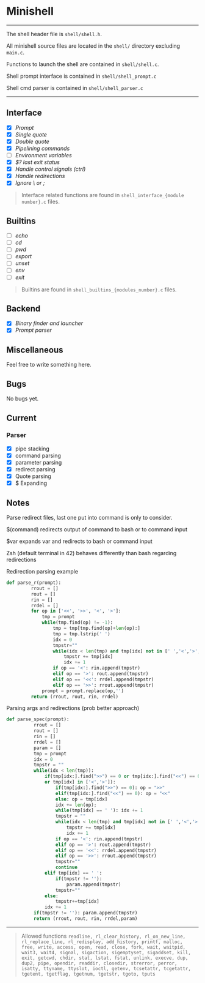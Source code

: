 # Minishell
--- ---
The shell header file is `shell/shell.h`.

All minishell source files are located in the `shell/` directory excluding `main.c`.

Functions to launch the shell are contained in `shell/shell.c`.

Shell prompt interface is contained in `shell/shell_prompt.c`

Shell cmd parser is contained in `shell/shell_parser.c`
--- ---
## Interface
- [x] *Prompt*
- [x] *Single quote*
- [x] *Double quote*
- [x] *Pipelining commands*
- [ ] *Environment variables*
- [x] *$? last exit status*
- [x] *Handle control signals (ctrl)*
- [x] *Handle redirections*
- [x] *Ignore \ or ;*

> Interface related functions are found in `shell_interface_{module number}.c` files.

## Builtins
- [ ] *echo*
- [ ] *cd*
- [ ] *pwd*
- [ ] *export*
- [ ] *unset*
- [ ] *env*
- [ ] *exit*

> Builtins are found in `shell_builtins_{modules_number}.c` files.

## Backend
- [x] *Binary finder and launcher* 
- [x] *Prompt parser*

## Miscellaneous
Feel free to write something here.

## Bugs
No bugs yet.


## Current
### Parser
- [x] pipe stacking
- [x] command parsing
- [x] parameter parsing
- [x] redirect parsing
- [x] Quote parsing
- [x] $ Expanding
## Notes
Parse redirect files, last one put into command is only to consider.

$(command) redirects output of command to bash or to command input

$var expands var and redirects to bash or command input

Zsh (default terminal in 42) behaves differently than bash regarding redirections

Redirection parsing example 
```python
def parse_r(prompt):
         rrout = []
         rout = []
         rin = []
         rrdel = []
         for op in ['<<', '>>', '<', '>']:
             tmp = prompt
             while(tmp.find(op) != -1):
                 tmp = tmp[tmp.find(op)+len(op):]
                 tmp = tmp.lstrip(' ')
                 idx = 0
                 tmpstr=""
                 while(idx < len(tmp) and tmp[idx] not in [' ','<','>','|']):
                     tmpstr += tmp[idx]
                     idx += 1
                 if op == '<': rin.append(tmpstr)
                 elif op == '>': rout.append(tmpstr)
                 elif op == '<<': rrdel.append(tmpstr)
                 elif op == '>>': rrout.append(tmpstr)
             prompt = prompt.replace(op,'')
         return (rrout, rout, rin, rrdel)
```

Parsing args and redirections (prob better approach)

```python
def parse_spec(prompt):
          rrout = []
          rout = []
          rin = []
          rrdel = []
          param = []
          tmp = prompt
          idx = 0
          tmpstr = ""
          while(idx < len(tmp)):
              if(tmp[idx:].find(">>") == 0 or tmp[idx:].find("<<") == 0
              or tmp[idx] in ['<','>']):
                  if(tmp[idx:].find(">>") == 0): op = ">>"
                  elif(tmp[idx:].find("<<") == 0): op = "<<"
                  else: op = tmp[idx]
                  idx += len(op);
                  while(tmp[idx] == ' '): idx += 1
                  tmpstr = ""
                  while(idx < len(tmp) and tmp[idx] not in [' ','<','>','|']):
                      tmpstr += tmp[idx]
                      idx += 1
                  if op == '<': rin.append(tmpstr)
                  elif op == '>': rout.append(tmpstr)
                  elif op == '<<': rrdel.append(tmpstr)
                  elif op == '>>': rrout.append(tmpstr)
                  tmpstr=""
                  continue
              elif tmp[idx] == ' ':
                  if(tmpstr != ''):
                      param.append(tmpstr)
                  tmpstr=""
              else:
                  tmpstr+=tmp[idx]
              idx += 1
          if(tmpstr != ''): param.append(tmpstr)
          return (rrout, rout, rin, rrdel,param)

```
--- ---
> Allowed functions `readline, rl_clear_history, rl_on_new_line,
rl_replace_line, rl_redisplay, add_history,
printf, malloc, free, write, access, open, read,
close, fork, wait, waitpid, wait3, wait4, signal,
sigaction, sigemptyset, sigaddset, kill, exit,
getcwd, chdir, stat, lstat, fstat, unlink, execve,
dup, dup2, pipe, opendir, readdir, closedir,
strerror, perror, isatty, ttyname, ttyslot, ioctl,
getenv, tcsetattr, tcgetattr, tgetent, tgetflag,
tgetnum, tgetstr, tgoto, tputs`